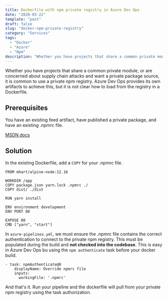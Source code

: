 ```yaml
---
title: Dockerfile with npm private registry in Azure Dev Ops
date: "2020-03-22"
template: "post"
draft: false
slug: "docker-npm-private-registry"
category: "Services"
tags:
  - "Docker"
  - "Azure"
  - "Npm"
description: "Whether you have projects that share a common private module, or are concerned about supply chain attacks and want a private package source, it is common to use a private npm registry. Azure Dev Ops provides its own artifacts to achieve this, but it is not clear how to load from the registry in a Dockerfile."
---
```


Whether you have projects that share a common private module, or are concerned about supply chain attacks and want a private package source, it is common to use a private npm registry. Azure Dev Ops provides its own artifacts to achieve this, but it is not clear how to load from the registry in a Dockerfile.

## Prerequisites

You have an existing feed artifact, have published a private package, and have an existing .npmrc file.

[MSDN docs](https://docs.microsoft.com/en-us/azure/devops/artifacts/get-started-npm?view=azure-devops&tabs=windows)

## Solution

In the existing Dockerfile, add a `COPY` for your .npmrc file.

```
FROM mhart/alpine-node:12.16

WORKDIR /app
COPY package.json yarn.lock .npmrc ./
COPY dist/ ./dist

RUN yarn install

ENV environment development
ENV PORT 80

EXPOSE 80
CMD ["yarn", "start"]
```

In `azure-pipelines.yml`, we must ensure the .npmrc file contains the correct authentication to connect to the private npm registry. This must be populated during the build and **not checked into the codebase**. This is easy in Azure Dev Ops bu using the `npm authenticate` task before your docker build.

```
- task: npmAuthenticate@0
    displayName: Override npmrc file
    inputs:
      workingFile: '.npmrc'
```

And that's it. Run your pipeline and the dockerfile will pull from your private npm registry using the task authorization.